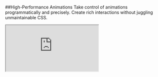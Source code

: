 ##High-Performance Animations
Take control of animations programmatically and precisely. Create rich interactions without juggling unmaintainable CSS.
<iframe src='https://staging.famous.org/examples/index.html?block=animation&detail=false&header=false' scrolling='no' class='code-block' allowtransparency='true'></iframe>
